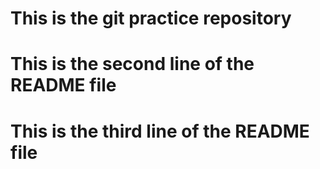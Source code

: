 # This is  the git practice repository
# This is the second line of the README file
# This is the third line of the README file